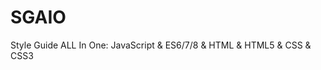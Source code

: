 # SGAIO
Style Guide ALL In One: JavaScript &amp; ES6/7/8 &amp; HTML &amp;  HTML5 &amp; CSS &amp; CSS3
